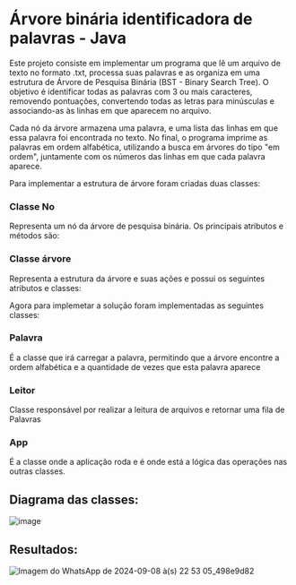 # Árvore binária identificadora de palavras - Java
Este projeto consiste em implementar um programa que lê um arquivo de texto no formato .txt, processa suas palavras e as organiza em uma estrutura de Árvore de Pesquisa Binária (BST - Binary Search Tree). O objetivo é identificar todas as palavras com 3 ou mais caracteres, removendo pontuações, convertendo todas as letras para minúsculas e associando-as às linhas em que aparecem no arquivo.

Cada nó da árvore armazena uma palavra, e uma lista das linhas em que essa palavra foi encontrada no texto. No final, o programa imprime as palavras em ordem alfabética, utilizando a busca em árvores do tipo "em ordem", juntamente com os números das linhas em que cada palavra aparece.

Para implementar a estrutura de árvore foram criadas duas classes:
### Classe No
Representa um nó da árvore de pesquisa binária. Os principais atributos e métodos são:

### Classe árvore
Representa a estrutura da árvore e suas ações e possui os seguintes atributos e classes:

Agora para implemetar a solução foram implementadas as seguintes classes:
### Palavra
É a classe que irá carregar a palavra, permitindo que a árvore encontre a ordem alfabética e a quantidade de vezes que esta palavra aparece
### Leitor
Classe responsável por realizar a leitura de arquivos e retornar uma fila de Palavras
### App
É a classe onde a aplicação roda e é onde está a lógica das operações nas outras classes.

## Diagrama das classes:
![image](https://github.com/user-attachments/assets/ad90a00f-4dfe-48af-8b3b-a329b292c412)

## Resultados:
![Imagem do WhatsApp de 2024-09-08 à(s) 22 53 05_498e9d82](https://github.com/user-attachments/assets/82616694-81c0-42ed-8034-245637aaabef)

